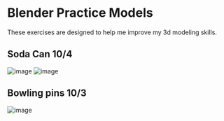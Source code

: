 # Blender Practice Models
These exercises are designed to help me improve my 3d modeling skills.
## Soda Can 10/4
![image](https://github.com/user-attachments/assets/6060455a-b8ec-4f35-bb93-e585207afccb)
![image](https://github.com/user-attachments/assets/a39aafb7-eaf0-4279-b588-606622765740)

## Bowling pins 10/3
![image](https://github.com/user-attachments/assets/6f367d3c-16db-4e92-9c52-3daf30461730)

